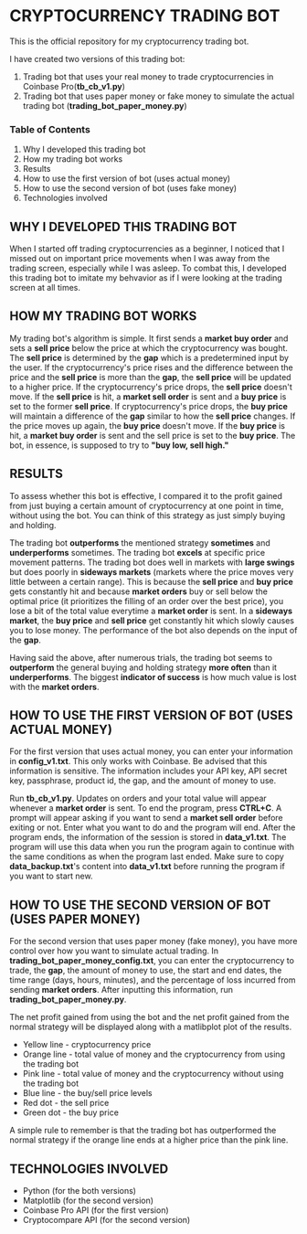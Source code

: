 # CRYPTOCURRENCY TRADING BOT #

This is the official repository for my cryptocurrency trading bot. 

I have created two versions of this trading bot: 
1) Trading bot that uses your real money to trade cryptocurrencies in Coinbase Pro(__tb_cb_v1.py__)
2) Trading bot that uses paper money or fake money to simulate the actual trading bot (__trading_bot_paper_money.py__)

### Table of Contents ###
1) Why I developed this trading bot
2) How my trading bot works
3) Results
4) How to use the first version of bot (uses actual money)
5) How to use the second version of bot (uses fake money)
6) Technologies involved 

## WHY I DEVELOPED THIS TRADING BOT ##

When I started off trading cryptocurrencies as a beginner, I noticed that I missed out on important price movements when I was away from the trading screen, especially while I was asleep. To combat this, I developed this trading bot to imitate my behvavior as if I were looking at the trading screen at all times. 

## HOW MY TRADING BOT WORKS ##

My trading bot's algorithm is simple. It first sends a __market buy order__ and sets a __sell price__ below the price at which the cryptocurrency was bought. The __sell price__ is determined by the __gap__ which is a predetermined input by the user. If the cryptocurrency's price rises and the difference between the price and the __sell price__ is more than the __gap__, the __sell price__ will be updated to a higher price. If the cryptocurrency's price drops, the __sell price__ doesn't move. If the __sell price__ is hit, a __market sell order__ is sent and a __buy price__ is set to the former __sell price__. If cryptocurrency's price drops, the __buy price__ will maintain a difference of the __gap__ similar to how the __sell price__ changes. If the price moves up again, the __buy price__ doesn't move. If the __buy price__ is hit, a __market buy order__ is sent and the sell price is set to the __buy price__. The bot, in essence, is supposed to try to __"buy low, sell high."__

## RESULTS ##

To assess whether this bot is effective, I compared it to the profit gained from just buying a certain amount of cryptocurrency at one point in time, without using the bot. You can think of this strategy as just simply buying and holding. 

The trading bot __outperforms__ the mentioned strategy __sometimes__ and __underperforms__ sometimes. The trading bot __excels__ at specific price movement patterns. The trading bot does well in markets with __large swings__ but does poorly in __sideways markets__ (markets where the price moves very little between a certain range). This is because the __sell price__ and __buy price__ gets constantly hit and because __market orders__ buy or sell below the optimal price (it prioritizes the filling of an order over the best price), you lose a bit of the total value everytime a __market order__ is sent. In a __sideways market__, the __buy price__ and __sell price__ get constantly hit which slowly causes you to lose money. The performance of the bot also depends on the input of the __gap__. 

Having said the above, after numerous trials, the trading bot seems to __outperform__ the general buying and holding strategy __more often__ than it __underperforms__. The biggest __indicator of success__ is how much value is lost with the __market orders__. 

## HOW TO USE THE FIRST VERSION OF BOT (USES ACTUAL MONEY) ##

For the first version that uses actual money, you can enter your information in __config_v1.txt__. This only works with Coinbase. Be advised that this information is sensitive. The information includes your API key, API secret key, passphrase, product id, the gap, and the amount of money to use. 

Run __tb_cb_v1.py__. Updates on orders and your total value will appear whenever a __market order__ is sent. To end the program, press __CTRL+C__. A prompt will appear asking if you want to send a __market sell order__ before exiting or not. Enter what you want to do and the program will end. After the program ends, the information of the session is stored in __data_v1.txt__. The program will use this data when you run the program again to continue with the same conditions as when the program last ended. Make sure to copy __data_backup.txt__'s content into __data_v1.txt__ before running the program if you want to start new. 

## HOW TO USE THE SECOND VERSION OF BOT (USES PAPER MONEY) ##

For the second version that uses paper money (fake money), you have more control over how you want to simulate actual trading. In __trading_bot_paper_money_config.txt__, you can enter the cryptocurrency to trade, the __gap__, the amount of money to use, the start and end dates, the time range (days, hours, minutes), and the percentage of loss incurred from sending __market orders__. After inputting this information, run __trading_bot_paper_money.py__. 

The net profit gained from using the bot and the net profit gained from the normal strategy will be displayed along with a matlibplot plot of the results. 
* Yellow line - cryptocurrency price
* Orange line - total value of money and the cryptocurrency from using the trading bot
* Pink line -  total value of money and the cryptocurrency without using the trading bot
* Blue line - the buy/sell price levels
* Red dot - the sell price
* Green dot - the buy price

A simple rule to remember is that the trading bot has outperformed the normal strategy if the orange line ends at a higher price than the pink line. 

## TECHNOLOGIES INVOLVED ##

* Python (for the both versions)
* Matplotlib (for the second version)
* Coinbase Pro API (for the first version)
* Cryptocompare API (for the second version)

